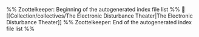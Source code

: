 %% Zoottelkeeper: Beginning of the autogenerated index file list  %%
📄 [[Collection/collectives/The Electronic Disturbance Theater|The Electronic Disturbance Theater]]
%% Zoottelkeeper: End of the autogenerated index file list  %%

